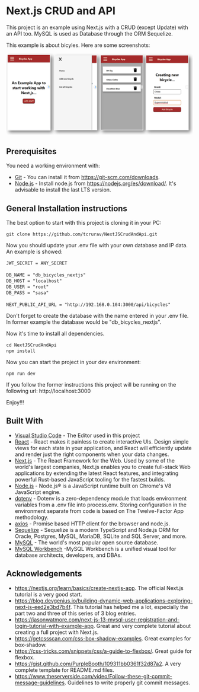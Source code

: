 # Next.js CRUD and API

This project is an example using Next.js with a CRUD (except Update) with an API too. MySQL is used as Database through the ORM Sequelize.

This example is about bicyles. Here are some screenshots:

![Create Project](/screenshots/screenshot-summary.png)

## Prerequisites

You need a working environment with:
* [Git](https://git-scm.com) - You can install it from https://git-scm.com/downloads.
* [Node.js](https://nodejs.org) - Install node.js from https://nodejs.org/es/download/. It's advisable to install the last LTS version.

## General Installation instructions

The best option to start with this project is cloning it in your PC:

```
git clone https://github.com/tcrurav/NextJSCrudAndApi.git
```

Now you should update your .env file with your own database and IP data. An example is showed:

```
JWT_SECRET = ANY_SECRET

DB_NAME = "db_bicycles_nextjs"
DB_HOST = "localhost"
DB_USER = "root"
DB_PASS = "sasa"

NEXT_PUBLIC_API_URL = "http://192.168.0.104:3000/api/bicycles"
```

Don't forget to create the database with the name entered in your .env file. In former example the database would be "db_bicycles_nextjs".

Now it's time to install all dependencies.

```
cd NextJSCrudAndApi
npm install
```

Now you can start the project in your dev environment:

```
npm run dev
```

If you follow the former instructions this project will be running on the following url: http://localhost:3000

Enjoy!!!

## Built With

* [Visual Studio Code](https://code.visualstudio.com/) - The Editor used in this project
* [React](https://reactjs.org/) - React makes it painless to create interactive UIs. Design simple views for each state in your application, and React will efficiently update and render just the right components when your data changes.
* [Next.js](https://nextjs.org/) - The React Framework for the Web. Used by some of the world's largest companies, Next.js enables you to create full-stack Web applications by extending the latest React features, and integrating powerful Rust-based JavaScript tooling for the fastest builds.
* [Node.js](https://nodejs.org/) - Node.js® is a JavaScript runtime built on Chrome's V8 JavaScript engine.
* [dotenv](https://www.npmjs.com/package/dotenv) - Dotenv is a zero-dependency module that loads environment variables from a .env file into process.env. Storing configuration in the environment separate from code is based on The Twelve-Factor App methodology.
* [axios](https://github.com/axios/axios) - Promise based HTTP client for the browser and node.js.
* [Sequelize](https://sequelize.org/) - Sequelize is a modern TypeScript and Node.js ORM for Oracle, Postgres, MySQL, MariaDB, SQLite and SQL Server, and more.
* [MySQL](https://www.mysql.com/) - The world's most popular open source database.
* [MySQL Workbench](https://www.mysql.com/products/workbench/) -MySQL Workbench is a unified visual tool for database architects, developers, and DBAs.

## Acknowledgements

* https://nextjs.org/learn/basics/create-nextjs-app. The official Next.js tutorial is a very good start.
* https://blog.devgenius.io/building-dynamic-web-applications-exploring-next-js-eed2e3bd7b4f. This tutorial has helped me a lot, especially the part two and three of this series of 3 blog entries.
* https://jasonwatmore.com/next-js-13-mysql-user-registration-and-login-tutorial-with-example-app. Great and very complete tutorial about creating a full project with Next.js.
* https://getcssscan.com/css-box-shadow-examples. Great examples for box-shadow.
* https://css-tricks.com/snippets/css/a-guide-to-flexbox/. Great guide for flexbox.
* https://gist.github.com/PurpleBooth/109311bb0361f32d87a2. A very complete template for README.md files.
* https://www.theserverside.com/video/Follow-these-git-commit-message-guidelines. Guidelines to write properly git commit messages.